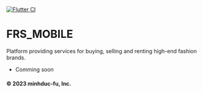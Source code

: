 [![Flutter CI](https://github.com/minhduc-fu/demo_frs_app_coppy2/actions/workflows/main.yml/badge.svg)](https://github.com/minhduc-fu/demo_frs_app_coppy2/actions/workflows/main.yml)

# FRS_MOBILE

Platform providing services for buying, selling and renting high-end fashion brands.

- Comming soon

#### © 2023 minhduc-fu, Inc.
